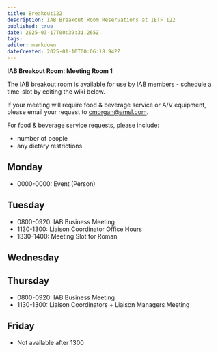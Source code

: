 ```yaml
---
title: Breakout122
description: IAB Breakout Room Reservations at IETF 122
published: true
date: 2025-03-17T00:39:31.265Z
tags: 
editor: markdown
dateCreated: 2025-01-10T00:06:18.942Z
---
```


**IAB Breakout Room: Meeting Room 1**

The IAB breakout room is available for use by IAB members -  schedule a time-slot by editing the wiki below.  

If your meeting will require food & beverage service or A/V equipment, please email your request to cmorgan@amsl.com. 

For food & beverage service requests, please include:

* number of people
* any dietary restrictions


## Monday 

* 0000-0000: Event (Person)

## Tuesday 

* 0800-0920: IAB Business Meeting
* 1130-1300: Liaison Coordinator Office Hours
* 1330-1400: Meeting Slot for Roman

## Wednesday 


## Thursday 

* 0800-0920: IAB Business Meeting
* 1130-1300: Liaison Coordinators + Liaison Managers Meeting


## Friday 

* Not available after 1300
